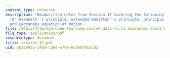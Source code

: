 ```yaml
---
content_type: resource
description: 'Handwritten notes from Session 17 covering the following topics: Examples
  (D''Alembert''s principle, extended Hamilton''s principle, principle of least action),
  and Lagranges equation of motion.'
file: /media/https%3A/open-learning-course-data-rc.s3.amazonaws.com/2-032-dynamics-fall-2004/cb12045214adc36ee7996cbe8f952cd2_session_17.pdf
file_type: application/pdf
resourcetype: Document
title: session_17.pdf
uid: cb120452-14ad-c36e-e799-6cbe8f952cd2
---
```

